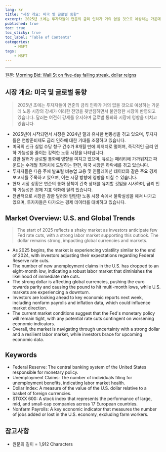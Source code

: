 ```yaml
---
lang: kr
title: "시장 개요: 미국 및 글로벌 동향"
excerpt: 2025년 초에는 투자자들이 연준의 금리 인하가 거의 없을 것으로 예상하는 가운데 노동 시장의 강세가 이러한 전망을 뒷받침하면서 불안정한 시장이 반영되고 있습니다. 달러는 여전히 강세를 유지하며 글로벌 통화와 시장에 영향을 미치고 있습니다.
published: true
toc: true
toc_sticky: true
toc_label: "Table of Contents"
categories:
    - MSFT
tags:
    - MSFT
---
```


---

  원문: [Morning Bid: Wall St on five-day falling streak, dollar reigns](https://www.investing.com/news/economy-news/morning-bid-wall-st-on-fiveday-falling-streak-dollar-reigns-3795130)

## 시장 개요: 미국 및 글로벌 동향

> 2025년 초에는 투자자들이 연준의 금리 인하가 거의 없을 것으로 예상하는 가운데 노동 시장의 강세가 이러한 전망을 뒷받침하면서 불안정한 시장이 반영되고 있습니다. 달러는 여전히 강세를 유지하며 글로벌 통화와 시장에 영향을 미치고 있습니다.


- 2025년이 시작되면서 시장은 2024년 말과 유사한 변동성을 겪고 있으며, 투자자들은 연방준비제도 금리 인하에 대한 기대를 조정하고 있습니다.
- 미국의 신규 실업 수당 청구 건수가 8개월 만에 최저치로 떨어져, 즉각적인 금리 인하 가능성을 줄이는 강력한 노동 시장을 나타냅니다.
- 강한 달러가 글로벌 통화에 영향을 미치고 있으며, 유로는 패리티에 가까워지고 파운드는 수개월 최저치에 도달하는 한편, 미국 시장은 하락세를 겪고 있습니다.
- 투자자들은 다음 주에 발표될 비농업 고용 및 인플레이션 데이터와 같은 주요 경제 보고서를 주목하고 있으며, 이는 시장 방향에 영향을 미칠 수 있습니다.
- 현재 시장 상황은 연준의 통화 정책이 긴축 상태를 유지할 것임을 시사하며, 금리 인하 가능성은 경제 지표 악화에 달려 있습니다.
- 전반적으로 시장은 강한 달러와 탄탄한 노동 시장 속에서 불확실성을 헤쳐 나가고 있으며, 투자자들은 다가오는 경제 데이터를 대비하고 있습니다.

## Market Overview: U.S. and Global Trends

> The start of 2025 reflects a shaky market as investors anticipate few Fed rate cuts, with a strong labor market supporting this outlook. The dollar remains strong, impacting global currencies and markets.


- As 2025 begins, the market is experiencing volatility similar to the end of 2024, with investors adjusting their expectations regarding Federal Reserve rate cuts.
- The number of new unemployment claims in the U.S. has dropped to an eight-month low, indicating a robust labor market that diminishes the likelihood of immediate rate cuts.
- The strong dollar is affecting global currencies, pushing the euro towards parity and causing the pound to hit multi-month lows, while U.S. markets are experiencing a downturn.
- Investors are looking ahead to key economic reports next week, including nonfarm payrolls and inflation data, which could influence market direction.
- The current market conditions suggest that the Fed's monetary policy will remain tight, with any potential rate cuts contingent on worsening economic indicators.
- Overall, the market is navigating through uncertainty with a strong dollar and a resilient labor market, while investors brace for upcoming economic data.

## Keywords

- Federal Reserve: The central banking system of the United States responsible for monetary policy.
- Unemployment Claims: The number of individuals filing for unemployment benefits, indicating labor market health.
- Dollar Index: A measure of the value of the U.S. dollar relative to a basket of foreign currencies.
- STOXX 600: A stock index that represents the performance of large, mid, and small-cap companies across 17 European countries.
- Nonfarm Payrolls: A key economic indicator that measures the number of jobs added or lost in the U.S. economy, excluding farm workers.

## 참고사항

- 원문의 길이 = 1,912 Characters

